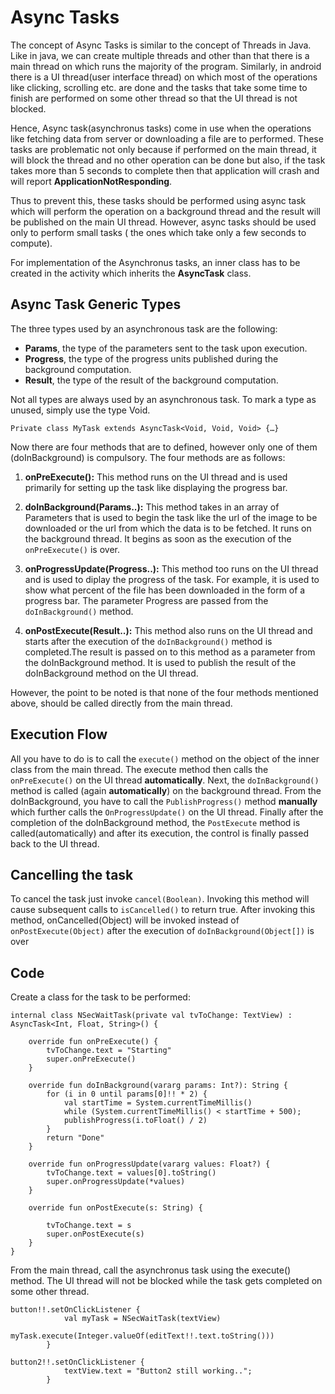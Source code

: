 # Async Tasks

The concept of Async Tasks is similar to the concept of Threads in Java. Like in java, we can create multiple threads and other than that there is a main thread on which runs the majority of the program. Similarly, in android there is a UI thread(user interface thread) on which most of the operations like clicking, scrolling etc. are done and the tasks that take some time to finish are performed on some other thread so that the UI thread is not blocked.

Hence, Async task(asynchronus tasks) come in use when the operations like fetching data from server or downloading a file are to performed. These tasks are problematic not only because if performed on the main thread, it will block the thread and no other operation can be done but also, if the task takes more than 5 seconds to complete then that application will crash and will report **ApplicationNotResponding**.

Thus to prevent this, these tasks should be performed using async task which will perform the operation on a background thread and the result will be published on the main UI thread. However, async tasks should be used only to perform small tasks ( the ones which take only a few seconds to compute).

For implementation of the Asynchronus tasks, an inner class has to be created in the activity which inherits the **AsyncTask** class.

## Async Task Generic Types
The three types used by an asynchronous task are the following:
- **Params**, the type of the parameters sent to the task upon execution.
-	**Progress**, the type of the progress units published during the background computation.
-	**Result**, the type of the result of the background computation.

Not all types are always used by an asynchronous task. To mark a type as unused, simply use the type Void.
```
Private class MyTask extends AsyncTask<Void, Void, Void> {…}
```

Now there are four methods that are to defined, however only one of them (doInBackground) is compulsory. The four methods are as follows:
1.	**onPreExecute():**
This method runs on the UI thread and is used primarily for setting up the task like displaying the progress bar.

2.	**doInBackground(Params..):**
This method takes in an array of Parameters that is used to begin the task like the url of the image to be downloaded or the url from which the data is to be fetched.
It runs on the background thread.
It begins as soon as the execution of the `onPreExecute()` is over.

3.	**onProgressUpdate(Progress..):**
This method too runs on the UI thread and is used to diplay the progress of the task. For example, it is used to show what percent of the file has been downloaded in the form of a progress bar.
The parameter Progress are passed from the `doInBackground()` method. 

4.	**onPostExecute(Result..):**
This method also runs on the UI thread and starts after the execution of the `doInBackground()` method is completed.The result is passed on to this method as a parameter from the doInBackground method.
It is used to publish the result of the doInBackground method on the UI thread.

However, the point to be noted is that none of the four methods mentioned above, should be called directly from the main thread.

## Execution Flow
All you have to do is to call the ```execute()``` method on the object of the inner class from the main thread.
The execute method then calls the ```onPreExecute()``` on the UI thread **automatically**.
Next, the ```doInBackground()``` method is called (again **automatically**) on the background thread.
From the doInBackground, you have to call the ```PublishProgress()``` method **manually** which further calls the ```OnProgressUpdate()``` on the UI thread.
Finally after the completion of the doInBackground method, the ```PostExecute``` method is called(automatically) and after its execution, the control is finally passed back to the UI thread.

## Cancelling the task
To cancel the task just invoke ```cancel(Boolean)```. Invoking this method will cause subsequent calls to ```isCancelled()``` to return true. After invoking this method, onCancelled(Object) will be invoked instead of ```onPostExecute(Object)``` after the execution of ```doInBackground(Object[])``` is over

## Code

Create a class for the task to be performed: 

```
internal class NSecWaitTask(private val tvToChange: TextView) : AsyncTask<Int, Float, String>() {

    override fun onPreExecute() {
        tvToChange.text = "Starting"
        super.onPreExecute()
    }

    override fun doInBackground(vararg params: Int?): String {
        for (i in 0 until params[0]!! * 2) {
            val startTime = System.currentTimeMillis()
            while (System.currentTimeMillis() < startTime + 500);
            publishProgress(i.toFloat() / 2)
        }
        return "Done"
    }

    override fun onProgressUpdate(vararg values: Float?) {
        tvToChange.text = values[0].toString()
        super.onProgressUpdate(*values)
    }

    override fun onPostExecute(s: String) {

        tvToChange.text = s
        super.onPostExecute(s)
    }
}
```

From the main thread, call the asynchronus task using the execute() method. The UI thread will not be blocked while the task gets completed on some other thread.
```
button!!.setOnClickListener {
            val myTask = NSecWaitTask(textView)
            myTask.execute(Integer.valueOf(editText!!.text.toString()))
        }

button2!!.setOnClickListener {
            textView.text = "Button2 still working..";
        }
```

   
